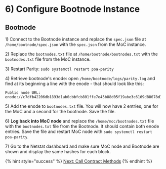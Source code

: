 # 6\) Configure Bootnode Instance

## Bootnode

1\)  Connect to the Bootnode instance and replace the `spec.json` file at `/home/bootnode/spec.json` with the `spec.json` from the MoC instance.

2\) Replace the `bootnodes.txt` file at `/home/bootnode/bootnodes.txt` with the `bootnodes.txt` file from the MoC instance.

3\) Restart Parity: `sudo systemctl restart poa-parity`

4\) Retrieve bootnode's enode: open `/home/bootnode/logs/parity.log` and find at its beginning a line with the enode - that should look like this:

```text
Public node URL: enode://c7dfb42206db1893d1ab0cbbfcb801ffe7e45b88d05f19abe3c6169d88078d17bd4442d5ca3d3a6818e011872102b88c871d33bc29ed8088cf66802a667247c6@192.168.10.106:30303
```

5\) Add the enode to `bootnodes.txt` file. You will now have 2 entries, one for the MoC and a second for the bootnode. Save the file.

6\) **Log back into MoC node** and replace the `/home/moc/bootnodes.txt` file with the `bootnodes.txt` file from the Bootnode. It should contain both enode entries. Save the file and restart MoC node with `sudo systemctl restart poa-parity`.

7\) Go to the Netstat dashboard and make sure MoC node and Bootnode  are shown and display the same hashes for each block.

{% hint style="success" %}
[Next: Call Contract Methods](7-call-contract-methods-using-mycrypto.md) 
{% endhint %}



